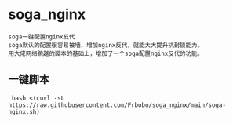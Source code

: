 # soga_nginx
	soga一键配置nginx反代
	soga默认的配置很容易被墙，增加nginx反代，就能大大提升抗封锁能力。
	用大佬网络跳越的脚本的基础上，增加了一个soga配置nginx反代的功能。
	
## 一键脚本
     bash <(curl -sL https://raw.githubusercontent.com/Frbobo/soga_nginx/main/soga-nginx.sh)
	
	
